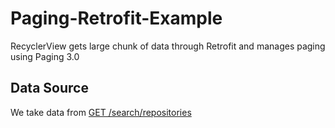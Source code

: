 # Paging-Retrofit-Example
RecyclerView gets large chunk of data through Retrofit and manages paging using Paging 3.0
## Data Source
We take data from [GET /search/repositories](https://docs.github.com/en/rest/reference/search#search-repositories) 
